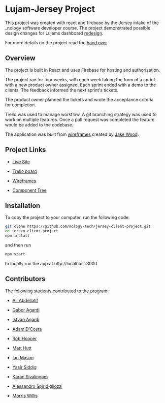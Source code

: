 # Lujam-Jersey Project

This project was created with react and firebase by the Jersey intake of the \_nology software developer course. The project demonstrated possible design changes for Lujams dashboard [redesign](https://lujam-jersey.web.app/).

For more details on the project read the [hand over](./HANDOVER.md)

## Overview

The project is built in React and uses Firebase for hosting and authorization.

The project ran for four weeks, with each week taking the form of a sprint with a new product owner assigned. Each sprint ended with a demo to the clients. The feedback informed the next sprint's tickets.

The product owner planned the tickets and wrote the acceptance criteria for completion.

Trello was used to manage workflow. A git branching strategy was used to work on multiple features. Once a pull request was completed the feature would be added to the codebase.

The application was built from [wireframes](https://www.figma.com/file/RV6ZK8nzvqFlTZoG37TwUU/Lujam-Portal-V2?node-id=82%3A5204) created by [Jake Wood](https://github.com/jakealistairwood).

## Project Links

- [Live Site](https://lujam-jersey.web.app/)

- [Trello board](https://trello.com/b/i8XdG2dy/lujam)

- [Wireframes](https://www.figma.com/file/RV6ZK8nzvqFlTZoG37TwUU/Lujam-Portal-V2?node-id=82%3A5204)

- [Component Tree](https://app.mural.co/t/nology9400/m/nology9400/1633956427717/269b5197e35226c963e0b12c400b3d4e320d472a?sender=7c279945-50d0-47df-836c-0152f8cf5bad)

## Installation

To copy the project to your computer, run the following code:

```bash
git clone https://github.com/nology-tech/jersey-client-project.git
cd jersey-client-project
npm install
```

and then run

```bash
npm start
```

to locally run the app at http://localhost:3000

## Contributors

The following students contributed to the program:

- [Ali Abdellatif](https://github.com/aliabdellatif0)

- [Gabor Agardi](https://github.com/gabagardi)

- [Istvan Agardi](https://github.com/iagardi)

- [Adam D'Costa](https://github.com/AdamDCosta)

- [Rob Hooper](https://github.com/hoopercode)

- [Matt Hutt](https://github.com/matthutt85)

- [Ian Mason](https://github.com/ism90)

- [Yasir Siddig](https://github.com/ymasn96)

- [Karan Sivalingam](https://github.com/iKarans)

- [Alessandro Spiridigliozzi](https://github.com/alessandrothedev)

- [Morris Willis](https://github.com/Halfiies)